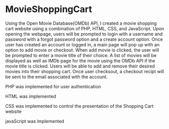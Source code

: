 # MovieShoppingCart

Using the Open Movie Database(OMDb) API, I created a movie shopping cart website using a combination of PHP, HTML, CSS, and JavaScript. Upon opening the webpage, users will be prompted to login with a username and password with a forgot password option and a create account option. Once user has created an account or logged in, a main page will pop up with an option to add movie or checkout. When add movie is clicked, the user will be prompted to enter a movie title of their choice. A list of movies will be displayed as well as IMDb page for the movie using the OMDb API if the movie title is clicked. Users will be able to add and remove their desired movies into their shopping cart. Once user checksout, a checkout recipt will be sent to the email associated with the account. 

PHP was implemented for user authentication

HTML was implemented

CSS was implemented to control the presentation of the Shopping Cart website

javaScript was implemented
